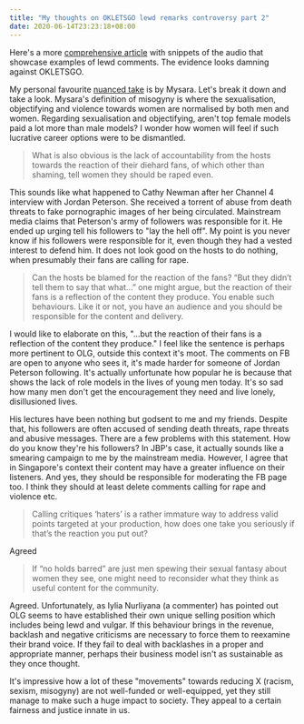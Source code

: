 ```yaml
---
title: "My thoughts on OKLETSGO lewd remarks controversy part 2"
date: 2020-06-14T23:23:18+08:00
---
```


Here's a more [comprehensive article]([https://hypeandstuff.com/okletsgo-spotify-podcast-misogynstic-towards-women/](https://hypeandstuff.com/okletsgo-spotify-podcast-misogynstic-towards-women/)) with snippets of the audio that showcase examples of lewd comments. The evidence looks damning against OKLETSGO.

My personal favourite [nuanced take]([https://www.facebook.com/mysaraaljaru/posts/10157212098346961](https://www.facebook.com/mysaraaljaru/posts/10157212098346961)) is by Mysara. Let's break it down and take a look. Mysara's definition of misogyny is where the sexualisation, objectifying and violence towards women are normalised by both men and women. Regarding sexualisation and objectifying, aren't top female models paid a lot more than male models? I wonder how women will feel if such lucrative career options were to be dismantled. 

> What is also obvious is the lack of accountability from the hosts towards the reaction of their diehard fans, of which other than shaming, tell women they should be raped even.

This sounds like what happened to Cathy Newman after her Channel 4 interview with Jordan Peterson. She received a torrent of abuse from death threats to fake pornographic images of her being circulated. Mainstream media claims that Peterson's army of followers was responsible for it. He ended up urging tell his followers to "lay the hell off". My point is you never know if his followers were responsible for it, even though they had a vested interest to defend him. It does not look good on the hosts to do nothing, when presumably their fans are calling for rape. 

> Can the hosts be blamed for the reaction of the fans? “But they didn’t tell them to say that what…” one might argue, but the reaction of their fans is a reflection of the content they produce. You enable such behaviours. Like it or not, you have an audience and you should be responsible for the content and delivery.

I would like to elaborate on this, "...but the reaction of their fans is a reflection of the content they produce." I feel like the sentence is perhaps more pertinent to OLG, outside this context it's moot. The comments on FB are open to anyone who sees it, it's made harder for someone of Jordan Peterson following. It's actually unfortunate how popular he is because that shows the lack of role models in the lives of young men today. It's so sad how many men don't get the encouragement they need and live lonely, disillusioned lives. 

His lectures have been nothing but godsent to me and my friends. Despite that, his followers are often accused of sending death threats, rape threats and abusive messages. There are a few problems with this statement. How do you know they're his followers? In JBP's case, it actually sounds like a smearing campaign to me by the mainstream media. However, I agree that in Singapore's context their content may have a greater influence on their listeners. And yes, they should be responsible for moderating the FB page too. I think they should at least delete comments calling for rape and violence etc. 

> Calling critiques ‘haters’ is a rather immature way to address valid points targeted at your production, how does one take you seriously if that’s the reaction you put out?

Agreed

> If “no holds barred” are just men spewing their sexual fantasy about women they see, one might need to reconsider what they think as useful content for the community.

Agreed. Unfortunately, as Iylia Nurliyana (a commenter) has pointed out OLG seems to have established their own unique selling position which includes being lewd and vulgar. If this behaviour brings in the revenue, backlash and negative criticisms are necessary to force them to reexamine their brand voice. If they fail to deal with backlashes in a proper and appropriate manner, perhaps their business model isn't as sustainable as they once thought.

It's impressive how a lot of these "movements" towards reducing X (racism, sexism, misogyny) are not well-funded or well-equipped, yet they still manage to make such a huge impact to society. They appeal to a certain fairness and justice innate in us.